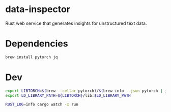 # data-inspector

Rust web service that generates insights for unstructured text data.

# Dependencies
```sh
brew install pytorch jq
```

# Dev
```sh
export LIBTORCH=$(brew --cellar pytorch)/$(brew info --json pytorch | jq -r '.[0].installed[0].version')
export LD_LIBRARY_PATH=${LIBTORCH}/lib:$LD_LIBRARY_PATH

RUST_LOG=info cargo watch -x run
```
